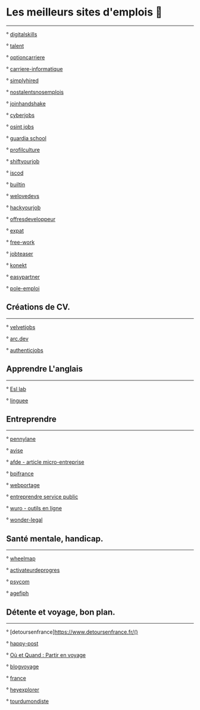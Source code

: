 # Les meilleurs sites d'emplois 🚀
----------------------------------

° [digitalskills](https://www.digitalskills.fr/)

° [talent](https://fr.talent.com/)

° [optioncarriere](https://www.optioncarriere.com/)

°  [carriere-informatique](https://www.carriere-informatique.com/)

°  [simplyhired](https://www.simplyhired.fr/)

° [nostalentsnosemplois](https://nostalentsnosemplois.auvergnerhonealpes.fr/)

° [joinhandshake](https://joinhandshake.com/?_ga=2.105077315.155962483.1669203508-931079957.1669203508)

° [cyberjobs](https://www.cyberjobs.fr/)

° [osint jobs](https://www.osint-jobs.com/)

° [guardia school](https://guardia.school/metiers/)

° [profilculture](https://www.profilculture.com/pratique/index.php)

° [shiftyourjob](https://shiftyourjob.org/)

° [iscod](https://www.iscod.fr/)

° [builtin](https://builtin.com/)

° [welovedevs](https://welovedevs.com/app/fr/jobs)

° [hackyourjob]( https://www.hackyourjob.org/)

° [offresdeveloppeur](https://www.offresdeveloppeur.com/)

° [expat](https://www.expat.com/fr/emploi/)

° [free-work](https://www.free-work.com/fr/tech-it)

° [jobteaser](https://www.jobteaser.com/fr)

° [konekt](https://www.konekt.fr/)

° [easypartner](https://easypartner.fr/les-jobs-sont-la/)

° [pole-emploi](https://www.pole-emploi.fr/accueil/)
  
  
  ## Créations de CV.
  ------------------
  
  °  [velvetjobs](https://www.velvetjobs.com/resume-builder?utm_campaign=resume-builder&utm_content=resume-bottom&utm_medium=resume-samples&utm_source=internal&utm_term=sales)
  
  ° [arc.dev](https://arc.dev/resume/builder)
  
  ° [authenticjobs](https://authenticjobs.com/resume-generator/)
  
   ## Apprendre L'anglais
 ------------------------
 
 ° [Esl lab](https://www.esl-lab.com/)
 
 ° [linguee](https://www.linguee.fr/)
 
  
 ## Entreprendre
 ----------------
 °  [pennylane](https://www.pennylane.com/fr/ads-logiciel-compta-self-service-3/?ae=56&utm_medium=afl&utm_source=leblogdudirigeant)
 
 °  [avise](https://www.avise.org/entreprendre)
 
 ° [afde - article micro-entreprise](https://www.afde.fr/tous-savoir-sur-le-statut-de-micro-entreprise)
 
 ° [bpifrance](https://www.bpifrance.fr/)
 
 ° [webportage](https://www.webportage.com/)
 
 ° [entreprendre service public](https://entreprendre.service-public.fr/)
 
 ° [wuro - outils en ligne](https://www.wuro.fr/pages/outils-pour-les-entrepreneurs/)
 
 ° [wonder-legal](https://www.wonder.legal/fr/)
 
 
  ## Santé mentale, handicap.
  --------------------------
  
 ° [wheelmap](https://wheelmap.org/)
  
 ° [activateurdeprogres](https://www.activateurdeprogres.fr/landing-page/activateurdeprogres-des-outils-pour-sensibiliser)
  
 ° [psycom](https://www.psycom.org/)
 
 ° [agefiph](https://www.agefiph.fr/)
 
  ## Détente et voyage, bon plan. 
  -------------------------------

  ° [detoursenfrance]https://www.detoursenfrance.fr/()
  
 ° [happy-post](https://happy-post.com/fr/)
  
 ° [Où et Quand : Partir en voyage](https://www.ou-et-quand.net/)
 
 ° [blogvoyage](https://www.blogvoyage.fr/france)
 
 ° [france](https://www.france.fr/fr/ou-aller)
 
 ° [heyexplorer](https://heyexplorer.com/)
 
 ° [tourdumondiste](https://www.tourdumondiste.com/preparatifs-tour-du-monde)
 
 
 
